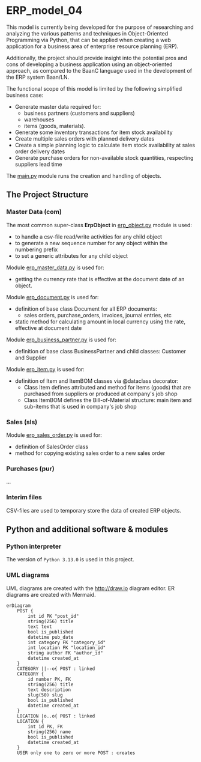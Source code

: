 # ERP_model_04
This model is currently being developed for the purpose of researching and analyzing the various 
patterns and techniques in Object-Oriented Programming via Python, that can be applied 
when creating a web application for a business area of enterprise resource planning (ERP). 

Additionally, the project should provide insight into the potential pros and cons of 
developing a business application using an object-oriented approach, as compared to 
the BaanC language used in the development of the ERP system Baan/LN.

The functional scope of this model is limited by the following simplified business case:
* Generate master data required for: 
  * business partners (customers and suppliers) 
  * warehouses 
  * items (goods, materials).
* Generate some inventory transactions for item stock availability
* Create multiple sales orders with planned delivery dates
* Create a simple planning logic to calculate item stock availability at sales order delivery dates
* Generate purchase orders for non-available stock quantities, respecting suppliers lead time

The [main.py](https://github.com/Konstantin-Kleinikov/ERP_model_01/blob/master/main.py) module runs the creation and handling of objects.

## The Project Structure

### Master Data (com)
The most common super-class __ErpObject__ in [erp_object.py](https://github.com/Konstantin-Kleinikov/ERP_model_01/blob/master/com/erp_master_data.py) module is used:
* to handle a csv-file read/write activities for any child object
* to generate a new sequence number for any object within the numbering prefix
* to set a generic attributes for any child object

Module [erp_master_data.py](https://github.com/Konstantin-Kleinikov/ERP_model_01/blob/master/com/erp_master_data.py) is used for:
* getting the currency rate that is effective at the document date of an object.

Module [erp_document.py](https://github.com/Konstantin-Kleinikov/ERP_model_01/blob/master/com/erp_document.py) is used for:
* definition of base class Document for all ERP documents:
  * sales orders, purchase_orders, invoices, journal entries, etc
* static method for calculating amount in local currency using the rate, effective at document date 

Module [erp_business_partner.py](https://github.com/Konstantin-Kleinikov/ERP_model_01/blob/master/com/erp_business_partner.py) is used for:
* definition of base class BusinessPartner and child classes: Customer and Supplier

Module [erp_item.py](https://github.com/Konstantin-Kleinikov/ERP_model_01/blob/master/com/erp_item.py) is used for:
* definition of Item and ItemBOM classes via @dataclass decorator:
  * Class Item defines attributed and method for items (goods) that are purchased
    from suppliers or produced at company's job shop
  * Class ItemBOM defines the Bill-of-Material structure: main item and sub-items that is
    used in company's job shop

### Sales (sls)
Module [erp_sales_order.py](https://github.com/Konstantin-Kleinikov/ERP_model_01/blob/master/sls/erp_sales_order.py) is used for:
* definition of SalesOrder class
* method for copying existing sales order to a new sales order

### Purchases (pur)
...

### Interim files
CSV-files are used to temporary store the data of created ERP objects. 

## Python and additional software & modules

### Python interpreter
The version of `Python 3.13.0` is used in this project.

### UML diagrams
UML diagrams are created with the http://draw.io diagram editor.
ER diagrams are created with Mermaid.

```mermaid
erDiagram
    POST {
        int id PK "post_id"
        string(256) title
        text text
        bool is_published
	    datetime pub_date
        int category FK "category_id"
        int location FK "location_id"
        string author FK "author_id"
        datetime created_at
    }
    CATEGORY ||--o{ POST : linked
    CATEGORY {
        id number PK, FK
        string(256) title
        text description
        slug(50) slug
        bool is_published
        datetime created_at 
    }
    LOCATION |o..o{ POST : linked
    LOCATION {
        int id PK, FK
        string(256) name
        bool is_published
        datetime created_at
    }
    USER only one to zero or more POST : creates
```
